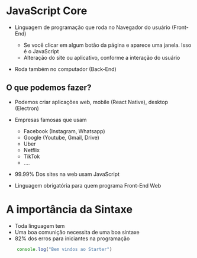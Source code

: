 # JavaScript Core

* Linguagem de programação que roda no Navegador do usuário (Front-End)
    * Se você clicar em algum botão da página e aparece uma janela. Isso é o JavaScript
    * Alteração do site ou aplicativo, conforme a interação do usuário

* Roda também no computador (Back-End)

## O que podemos fazer?

* Podemos criar aplicações web, mobile (React Native), desktop (Electron)
* Empresas famosas que usam
    * Facebook (Instagram, Whatsapp)
    * Google (Youtube, Gmail, Drive)
    * Uber
    * Netflix
    * TikTok
    * ....

* 99.99% Dos sites na web usam JavaScript
* Linguagem obrigatória para quem programa Front-End Web


# A importância da Sintaxe

* Toda linguagem tem
* Uma boa comunição necessita de uma boa sintaxe
* 82% dos erros para iniciantes na programação

```js
    console.log("Bem vindos ao Starter")
```